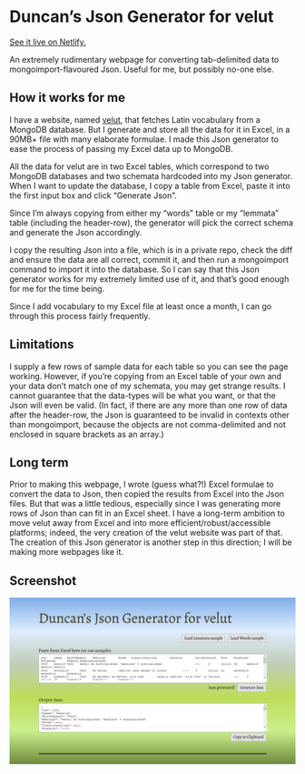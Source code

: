 # Duncan’s Json Generator for velut
[See it live on Netlify.](https://velut-json-generator.netlify.app/)

An extremely rudimentary webpage for converting tab-delimited data to mongoimport-flavoured Json. Useful for me, but possibly no-one else.

## How it works for me
I have a website, named [velut](https://github.com/DuncanRitchie/velut), that fetches Latin vocabulary from a MongoDB database. But I generate and store all the data for it in Excel, in a 90MB+ file with many elaborate formulae. I made this Json generator to ease the process of passing my Excel data up to MongoDB.

All the data for velut are in two Excel tables, which correspond to two MongoDB databases and two schemata hardcoded into my Json generator. When I want to update the database, I copy a table from Excel, paste it into the first input box and click “Generate Json”.

Since I’m always copying from either my “words” table or my “lemmata” table (including the header-row), the generator will pick the correct schema and generate the Json accordingly.

I copy the resulting Json into a file, which is in a private repo, check the diff and ensure the data are all correct, commit it, and then run a mongoimport command to import it into the database. So I can say that this Json generator works for my extremely limited use of it, and that’s good enough for me for the time being.

Since I add vocabulary to my Excel file at least once a month, I can go through this process fairly frequently.

## Limitations
I supply a few rows of sample data for each table so you can see the page working. However, if you’re copying from an Excel table of your own and your data don’t match one of my schemata, you may get strange results. I cannot guarantee that the data-types will be what you want, or that the Json will even be valid. (In fact, if there are any more than one row of data after the header-row, the Json is guaranteed to be invalid in contexts other than mongoimport, because the objects are not comma-delimited and not enclosed in square brackets as an array.)

## Long term
Prior to making this webpage, I wrote (guess what?!) Excel formulae to convert the data to Json, then copied the results from Excel into the Json files. But that was a little tedious, especially since I was generating more rows of Json than can fit in an Excel sheet. I have a long-term ambition to move velut away from Excel and into more efficient/robust/accessible platforms; indeed, the very creation of the velut website was part of that. The creation of this Json generator is another step in this direction; I will be making more webpages like it.

## Screenshot
![Screenshot of the webpage](velut-json-generator-screenshot.png)
